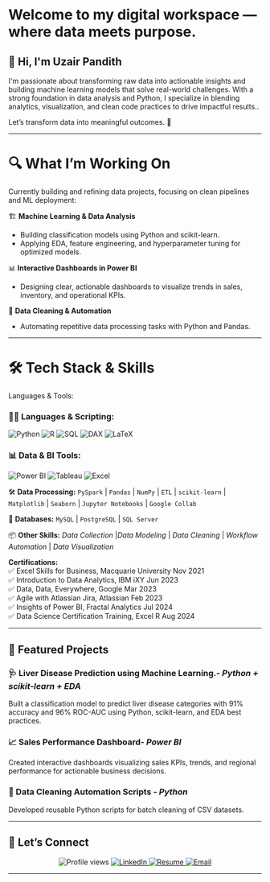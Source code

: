 
# Welcome to my digital workspace — where data meets purpose.
## 👋 Hi, I'm Uzair Pandith 

I'm passionate about transforming raw data into actionable insights and building machine learning models that solve real-world challenges. With a strong foundation in data analysis and Python, I specialize in blending analytics, visualization, and clean code practices to drive impactful results..

Let’s transform data into meaningful outcomes. 🚀

---
# 🔍 What I’m Working On

Currently building and refining data projects, focusing on clean pipelines and ML deployment:

🏗️ **Machine Learning & Data Analysis**
- Building classification models using Python and scikit-learn.
- Applying EDA, feature engineering, and hyperparameter tuning for optimized models.

📊 **Interactive Dashboards in Power BI**
- Designing clear, actionable dashboards to visualize trends in sales, inventory, and operational KPIs.

🧹 **Data Cleaning & Automation**
- Automating repetitive data processing tasks with Python and Pandas.

---
# 🛠️ Tech Stack & Skills

Languages & Tools:
### 🧑‍💻 Languages & Scripting:

![Python](https://img.shields.io/badge/Python-3776AB?logo=python&logoColor=white&style=flat-square)
![R](https://img.shields.io/badge/R-276DC3?logo=r&logoColor=white&style=flat-square)
![SQL](https://img.shields.io/badge/SQL-4479A1?logo=postgresql&logoColor=white&style=flat-square)
![DAX](https://img.shields.io/badge/DAX-1176C1?logo=powerbi&logoColor=white&style=flat-square)
![LaTeX](https://img.shields.io/badge/LaTeX-008080?logo=latex&logoColor=white&style=flat-square)


### 📊 Data & BI Tools:
![Power BI](https://img.shields.io/badge/PowerBI-F2C811?style=for-the-badge&logo=powerbi&logoColor=black)
![Tableau](https://img.shields.io/badge/Tableau-E97627?style=for-the-badge&logo=tableau&logoColor=white)
![Excel](https://img.shields.io/badge/Excel-217346?style=for-the-badge&logo=microsoft-excel&logoColor=white)

🛠️ **Data Processing:** `PySpark` | `Pandas` | `NumPy` | `ETL` | `scikit-learn` | `Matplotlib` | `Seaborn` | `Jupyter Notebooks` | `Google Collab`

📂 **Databases:** `MySQL` | `PostgreSQL` | `SQL Server`  

📦 **Other Skills:**  *Data Collection* |*Data Modeling* | *Data Cleaning* | *Workflow Automation* | *Data Visualization*  


**Certifications:** <br>
✅ Excel Skills for Business, Macquarie University Nov 2021 <br>
✅ Introduction to Data Analytics, IBM iXY Jun 2023<br>
✅ Data, Data, Everywhere, Google Mar 2023<br>
✅ Agile with Atlassian Jira, Atlassian Feb 2023<br>
✅ Insights of Power BI, Fractal Analytics Jul 2024<br>
✅ Data Science Certification Training, Excel R Aug 2024

---
## 🚀 Featured Projects

### 🩺 Liver Disease Prediction using Machine Learning.- *Python + scikit-learn + EDA*
Built a classification model to predict liver disease categories with 91% accuracy and 96% ROC-AUC using Python, scikit-learn, and EDA best practices.

### 📈 Sales Performance Dashboard- *Power BI*
Created interactive dashboards visualizing sales KPIs, trends, and regional performance for actionable business decisions.

### 🧹 Data Cleaning Automation Scripts - *Python*
Developed reusable Python scripts for batch cleaning of CSV datasets.

---
## 🤝 Let’s Connect

<p align="center">
  <img src="https://komarev.com/ghpvc/?username=uzairpandith&style=for-the-badge&color=brightgreen" alt="Profile views" />
  
  <a href="https://linkedin.com/in/uzair-pandith" target="_blank">
    <img src="https://img.shields.io/badge/LinkedIn-Connect-blue?logo=linkedin&style=for-the-badge" alt="LinkedIn"/>
  </a>
  <a href="https://resume.uzairpandith.com" target="_blank">
    <img src="https://img.shields.io/badge/Resume-View-orange?logo=readthedocs&style=for-the-badge" alt="Resume"/>
  </a>
  <a href="mailto:pandithuzair@gmail.com" target="_blank">
    <img src="https://img.shields.io/badge/Email-pandithuzair@gmail.com-red?logo=gmail&style=for-the-badge" alt="Email"/>
  </a>
</p>

---


